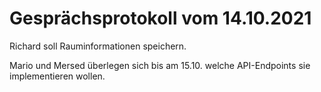 # Gesprächsprotokoll vom 14.10.2021

Richard soll Rauminformationen speichern.

Mario und Mersed überlegen sich bis am 15.10. welche API-Endpoints sie implementieren wollen.
